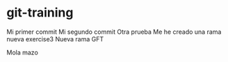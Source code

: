 # git-training
Mi primer commit
Mi segundo commit
Otra prueba
Me he creado una rama nueva exercise3
Nueva rama GFT

Mola mazo